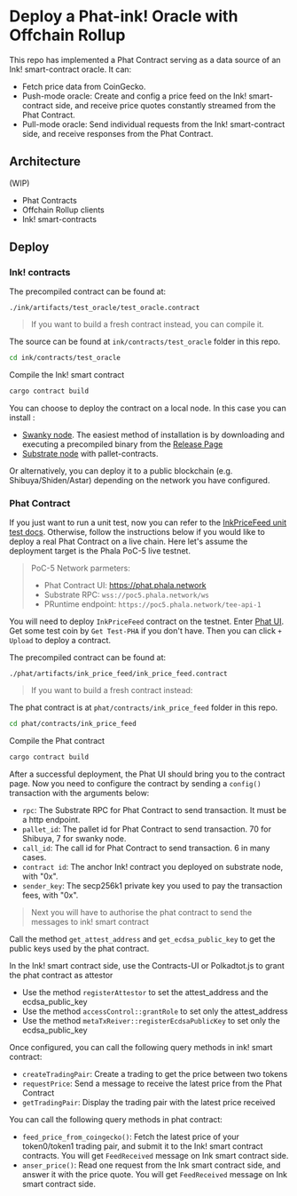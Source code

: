 # Deploy a Phat-ink! Oracle with Offchain Rollup

This repo has implemented a Phat Contract serving as a data source of an Ink! smart-contract oracle. It can:

- Fetch price data from CoinGecko.
- Push-mode oracle: Create and config a price feed on the Ink! smart-contract side, and receive price quotes
  constantly streamed from the Phat Contract.
- Pull-mode oracle: Send individual requests from the Ink! smart-contract side, and receive responses from the Phat
  Contract.

## Architecture

(WIP)

- Phat Contracts
- Offchain Rollup clients
- Ink! smart-contracts

## Deploy

### Ink! contracts

The precompiled contract can be found at:
```
./ink/artifacts/test_oracle/test_oracle.contract
```

> If you want to build a fresh contract instead, you can compile it.

The source can be found at `ink/contracts/test_oracle` folder in this repo.
```bash
cd ink/contracts/test_oracle
```

Compile the Ink! smart contract
```bash
cargo contract build
```

You can choose to deploy the contract on a local node.
In this case you can install :
 - [Swanky node](https://github.com/AstarNetwork/swanky-node). The easiest method of installation is by downloading and executing a precompiled binary from the [Release Page](https://github.com/AstarNetwork/swanky-node/releases)
 - [Substrate node](https://github.com/paritytech/substrate-contracts-node.git) with pallet-contracts.

Or alternatively, you can deploy it to a public blockchain (e.g. Shibuya/Shiden/Astar) depending on
the network you have configured.


### Phat Contract

If you just want to run a unit test, now you can refer to the [InkPriceFeed unit test docs](./phat/contracts/ink_price_feed/README.md).
Otherwise, follow the instructions below if you would like to deploy a real Phat Contract on a live
chain. Here let's assume the deployment target is the Phala PoC-5 live testnet.

> PoC-5 Network parmeters:
>
> - Phat Contract UI: <https://phat.phala.network>
> - Substrate RPC: `wss://poc5.phala.network/ws`
> - PRuntime endpoint: `https://poc5.phala.network/tee-api-1`

You will need to deploy `InkPriceFeed` contract on the testnet. Enter [Phat UI](https://phat.phala.network).
Get some test coin by `Get Test-PHA` if you don't have. Then you can click `+ Upload` to deploy a
contract. 

The precompiled contract can be found at:

```
./phat/artifacts/ink_price_feed/ink_price_feed.contract
```

> If you want to build a fresh contract instead:

The phat contract is at `phat/contracts/ink_price_feed` folder in this repo.
```bash
cd phat/contracts/ink_price_feed
```

Compile the Phat contract
```bash
cargo contract build
```


After a successful deployment, the Phat UI should bring you to the contract page. Now you need to configure
the contract by sending a `config()` transaction with the arguments below:

- `rpc`: The Substrate RPC for Phat Contract to send transaction. It must be a http endpoint.
- `pallet_id`: The pallet id for Phat Contract to send transaction. 70 for Shibuya, 7 for swanky node.
- `call_id`: The call id for Phat Contract to send transaction. 6 in many cases.
- `contract id`: The anchor Ink! contract you deployed on substrate node, with "0x".
- `sender_key`: The secp256k1 private key you used to pay the transaction fees,  with "0x".

>Next you will have to authorise the phat contract to send the messages to ink! smart contract

Call the method `get_attest_address` and `get_ecdsa_public_key` to get the public keys used by the phat contract.

In the Ink! smart contract side, use the Contracts-UI or Polkadtot.js to grant the phat contract as  attestor
- Use the method `registerAttestor` to set the attest_address and the ecdsa_public_key
- Use the method `accessControl::grantRole` to set only the attest_address
- Use the method `metaTxReiver::registerEcdsaPublicKey` to set only the ecdsa_public_key

Once configured, you can call the following query methods in ink! smart contract:
- `createTradingPair`: Create a trading to get the price between two tokens
- `requestPrice`: Send a message to receive the latest price from the Phat Contract
- `getTradingPair`: Display the trading pair with the latest price received

You can call the following query methods in phat contract:

- `feed_price_from_coingecko()`: Fetch the latest price of your token0/token1 trading pair, and submit it to the
    Ink! smart contract contracts. You will get `FeedReceived` message on Ink smart contract side.
- `anser_price()`: Read one request from the Ink smart contract side, and answer it with the price quote. 
    You will get `FeedReceived` message on Ink smart contract side.
